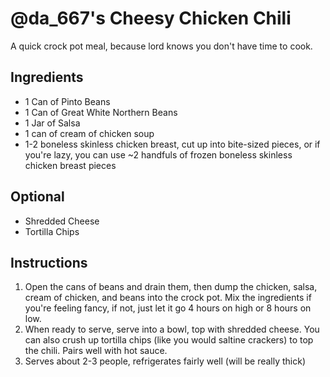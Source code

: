 \@da\_667's Cheesy Chicken Chili
================================

A quick crock pot meal, because lord knows you don't have time to cook.

Ingredients
-----------

-   1 Can of Pinto Beans
-   1 Can of Great White Northern Beans
-   1 Jar of Salsa
-   1 can of cream of chicken soup
-   1-2 boneless skinless chicken breast, cut up into bite-sized pieces,
    or if you're lazy, you can use \~2 handfuls of frozen boneless
    skinless chicken breast pieces

Optional
--------

-   Shredded Cheese
-   Tortilla Chips

Instructions
------------

1.  Open the cans of beans and drain them, then dump the chicken, salsa,
    cream of chicken, and beans into the crock pot. Mix the ingredients
    if you're feeling fancy, if not, just let it go 4 hours on high or 8
    hours on low.
2.  When ready to serve, serve into a bowl, top with shredded cheese.
    You can also crush up tortilla chips (like you would saltine
    crackers) to top the chili. Pairs well with hot sauce.
3.  Serves about 2-3 people, refrigerates fairly well (will be really
    thick)
